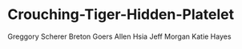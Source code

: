 Crouching-Tiger-Hidden-Platelet
===============================
Greggory Scherer
Breton Goers
Allen Hsia
Jeff Morgan
Katie Hayes
